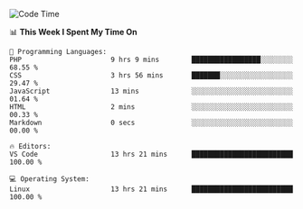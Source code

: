 <!-- [![Top Langs](https://github-readme-stats.vercel.app/api/top-langs/?username=gagahsyuja&theme=dracula&hide_border=true&border_radius=7)](https://github.com/anuraghazra/github-readme-stats) -->

<!--START_SECTION:waka-->
![Code Time](http://img.shields.io/badge/Code%20Time-55%20hrs%2038%20mins-blue)

📊 **This Week I Spent My Time On** 

```text
💬 Programming Languages: 
PHP                      9 hrs 9 mins        █████████████████░░░░░░░░   68.55 % 
CSS                      3 hrs 56 mins       ███████░░░░░░░░░░░░░░░░░░   29.47 % 
JavaScript               13 mins             ░░░░░░░░░░░░░░░░░░░░░░░░░   01.64 % 
HTML                     2 mins              ░░░░░░░░░░░░░░░░░░░░░░░░░   00.33 % 
Markdown                 0 secs              ░░░░░░░░░░░░░░░░░░░░░░░░░   00.00 % 

🔥 Editors: 
VS Code                  13 hrs 21 mins      █████████████████████████   100.00 % 

💻 Operating System: 
Linux                    13 hrs 21 mins      █████████████████████████   100.00 % 
```


<!--END_SECTION:waka-->
